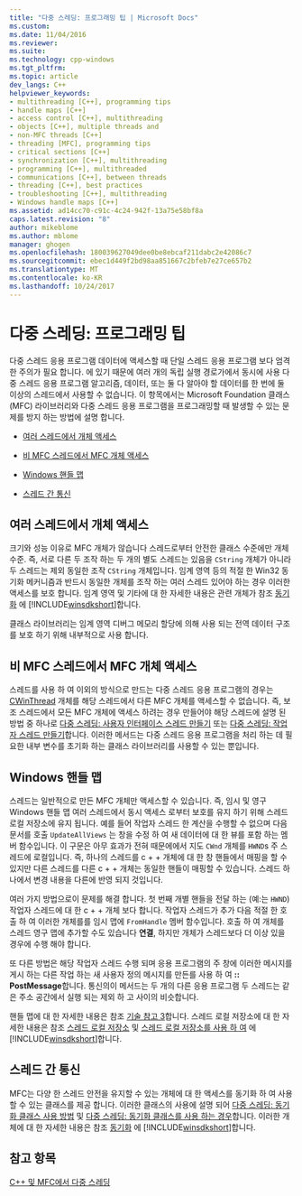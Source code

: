 ```yaml
---
title: "다중 스레딩: 프로그래밍 팁 | Microsoft Docs"
ms.custom: 
ms.date: 11/04/2016
ms.reviewer: 
ms.suite: 
ms.technology: cpp-windows
ms.tgt_pltfrm: 
ms.topic: article
dev_langs: C++
helpviewer_keywords:
- multithreading [C++], programming tips
- handle maps [C++]
- access control [C++], multithreading
- objects [C++], multiple threads and
- non-MFC threads [C++]
- threading [MFC], programming tips
- critical sections [C++]
- synchronization [C++], multithreading
- programming [C++], multithreaded
- communications [C++], between threads
- threading [C++], best practices
- troubleshooting [C++], multithreading
- Windows handle maps [C++]
ms.assetid: ad14cc70-c91c-4c24-942f-13a75e58bf8a
caps.latest.revision: "8"
author: mikeblome
ms.author: mblome
manager: ghogen
ms.openlocfilehash: 180039627049dee0be8ebcaf211dabc2e42086c7
ms.sourcegitcommit: ebec1d449f2bd98aa851667c2bfeb7e27ce657b2
ms.translationtype: MT
ms.contentlocale: ko-KR
ms.lasthandoff: 10/24/2017
---
```

# <a name="multithreading-programming-tips"></a>다중 스레딩: 프로그래밍 팁
다중 스레드 응용 프로그램 데이터에 액세스할 때 단일 스레드 응용 프로그램 보다 엄격한 주의가 필요 합니다. 에 있기 때문에 여러 개의 독립 실행 경로가에서 동시에 사용 다중 스레드 응용 프로그램 알고리즘, 데이터, 또는 둘 다 알아야 할 데이터를 한 번에 둘 이상의 스레드에서 사용할 수 없습니다. 이 항목에서는 Microsoft Foundation 클래스 (MFC) 라이브러리와 다중 스레드 응용 프로그램을 프로그래밍할 때 발생할 수 있는 문제를 방지 하는 방법에 설명 합니다.  
  
-   [여러 스레드에서 개체 액세스](#_core_accessing_objects_from_multiple_threads)  
  
-   [비 MFC 스레드에서 MFC 개체 액세스](#_core_accessing_mfc_objects_from_non.2d.mfc_threads)  
  
-   [Windows 핸들 맵](#_core_windows_handle_maps)  
  
-   [스레드 간 통신](#_core_communicating_between_threads)  
  
##  <a name="_core_accessing_objects_from_multiple_threads"></a>여러 스레드에서 개체 액세스  
 크기와 성능 이유로 MFC 개체가 않습니다 스레드로부터 안전한 클래스 수준에만 개체 수준. 즉, 서로 다른 두 조작 하는 두 개의 별도 스레드는 있음을 `CString` 개체가 아니라 두 스레드는 제외 동일한 조작 `CString` 개체입니다. 임계 영역 등의 적절 한 Win32 동기화 메커니즘과 반드시 동일한 개체를 조작 하는 여러 스레드 있어야 하는 경우 이러한 액세스를 보호 합니다. 임계 영역 및 기타에 대 한 자세한 내용은 관련 개체가 참조 [동기화](http://msdn.microsoft.com/library/windows/desktop/ms686353) 에 [!INCLUDE[winsdkshort](../atl-mfc-shared/reference/includes/winsdkshort_md.md)]합니다.  
  
 클래스 라이브러리는 임계 영역 디버그 메모리 할당에 의해 사용 되는 전역 데이터 구조를 보호 하기 위해 내부적으로 사용 합니다.  
  
##  <a name="_core_accessing_mfc_objects_from_non.2d.mfc_threads"></a>비 MFC 스레드에서 MFC 개체 액세스  
 스레드를 사용 하 여 이외의 방식으로 만드는 다중 스레드 응용 프로그램의 경우는 [CWinThread](../mfc/reference/cwinthread-class.md) 개체를 해당 스레드에서 다른 MFC 개체를 액세스할 수 없습니다. 즉, 보조 스레드에서 모든 MFC 개체에 액세스 하려는 경우 만들어야 해당 스레드에 설명 된 방법 중 하나로 [다중 스레딩: 사용자 인터페이스 스레드 만들기](../parallel/multithreading-creating-user-interface-threads.md) 또는 [다중 스레딩: 작업자 스레드 만들기](../parallel/multithreading-creating-worker-threads.md)합니다. 이러한 메서드는 다중 스레드 응용 프로그램을 처리 하는 데 필요한 내부 변수를 초기화 하는 클래스 라이브러리를 사용할 수 있는 뿐입니다.  
  
##  <a name="_core_windows_handle_maps"></a>Windows 핸들 맵  
 스레드는 일반적으로 만든 MFC 개체만 액세스할 수 있습니다. 즉, 임시 및 영구 Windows 핸들 맵 여러 스레드에서 동시 액세스 로부터 보호를 유지 하기 위해 스레드 로컬 저장소에 유지 됩니다. 예를 들어 작업자 스레드 한 계산을 수행할 수 없으며 다음 문서를 호출 `UpdateAllViews` 는 창을 수정 하 여 새 데이터에 대 한 뷰를 포함 하는 멤버 함수입니다. 이 구문은 아무 효과가 전혀 때문에에서 지도 `CWnd` 개체를 `HWND`s 주 스레드에 로컬입니다. 즉, 하나의 스레드를 c + + 개체에 대 한 창 핸들에서 매핑을 할 수 있지만 다른 스레드를 다른 c + + 개체는 동일한 핸들이 매핑할 수 있습니다. 스레드 하나에서 변경 내용을 다른에 반영 되지 것입니다.  
  
 여러 가지 방법으로이 문제를 해결 합니다. 첫 번째 개별 핸들을 전달 하는 (예:는 `HWND`) 작업자 스레드에 대 한 c + + 개체 보다 합니다. 작업자 스레드가 추가 다음 적절 한 호출 하 여 이러한 개체를를 임시 맵에 `FromHandle` 멤버 함수입니다. 호출 하 여 개체를 스레드 영구 맵에 추가할 수도 있습니다 **연결**, 하지만 개체가 스레드보다 더 이상 있을 경우에 수행 해야 합니다.  
  
 또 다른 방법은 해당 작업자 스레드 수행 되며 응용 프로그램의 주 창에 이러한 메시지를 게시 하는 다른 작업 하는 새 사용자 정의 메시지를 만든를 사용 하 여 **:: PostMessage**합니다. 통신의이 메서드는 두 개의 다른 응용 프로그램 두 스레드는 같은 주소 공간에서 실행 되는 제외 하 고 사이의 비슷합니다.  
  
 핸들 맵에 대 한 자세한 내용은 참조 [기술 참고 3](../mfc/tn003-mapping-of-windows-handles-to-objects.md)합니다. 스레드 로컬 저장소에 대 한 자세한 내용은 참조 [스레드 로컬 저장소](http://msdn.microsoft.com/library/windows/desktop/ms686749) 및 [스레드 로컬 저장소를 사용 하 여](http://msdn.microsoft.com/library/windows/desktop/ms686991) 에 [!INCLUDE[winsdkshort](../atl-mfc-shared/reference/includes/winsdkshort_md.md)]합니다.  
  
##  <a name="_core_communicating_between_threads"></a>스레드 간 통신  
 MFC는 다양 한 스레드 안전을 유지할 수 있는 개체에 대 한 액세스를 동기화 하 여 사용할 수 있는 클래스를 제공 합니다. 이러한 클래스의 사용에 설명 되어 [다중 스레딩: 동기화 클래스 사용 방법](../parallel/multithreading-how-to-use-the-synchronization-classes.md) 및 [다중 스레딩: 동기화 클래스를 사용 하는 경우](../parallel/multithreading-when-to-use-the-synchronization-classes.md)합니다. 이러한 개체에 대 한 자세한 내용은 참조 [동기화](http://msdn.microsoft.com/library/windows/desktop/ms686353) 에 [!INCLUDE[winsdkshort](../atl-mfc-shared/reference/includes/winsdkshort_md.md)]합니다.  
  
## <a name="see-also"></a>참고 항목  
 [C++ 및 MFC에서 다중 스레딩](../parallel/multithreading-with-cpp-and-mfc.md)